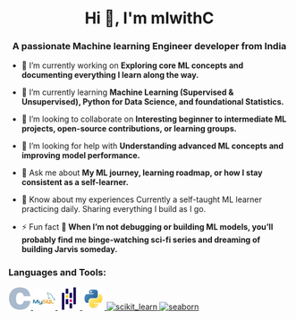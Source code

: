 <h1 align="center">Hi 👋, I'm mlwithC</h1>
<h3 align="center">A passionate Machine learning Engineer developer from India</h3>

- 🔭 I’m currently working on **Exploring core ML concepts and documenting everything I learn along the way.**

- 🌱 I’m currently learning **Machine Learning (Supervised & Unsupervised), Python for Data Science, and foundational Statistics.**

- 👯 I’m looking to collaborate on **Interesting beginner to intermediate ML projects, open-source contributions, or learning groups.**

- 🤝 I’m looking for help with **Understanding advanced ML concepts and improving model performance.**

- 💬 Ask me about **My ML journey, learning roadmap, or how I stay consistent as a self-learner.**

- 📄 Know about my experiences Currently a self-taught ML learner practicing daily. Sharing everything I build as I go.

- ⚡ Fun fact **💫 When I’m not debugging or building ML models, you’ll probably find me binge-watching sci-fi series and dreaming of building Jarvis someday.**


<h3 align="left">Languages and Tools:</h3>
<p align="left"> <a href="https://www.cprogramming.com/" target="_blank" rel="noreferrer"> <img src="https://raw.githubusercontent.com/devicons/devicon/master/icons/c/c-original.svg" alt="c" width="40" height="40"/> </a> <a href="https://www.mysql.com/" target="_blank" rel="noreferrer"> <img src="https://raw.githubusercontent.com/devicons/devicon/master/icons/mysql/mysql-original-wordmark.svg" alt="mysql" width="40" height="40"/> </a> <a href="https://pandas.pydata.org/" target="_blank" rel="noreferrer"> <img src="https://raw.githubusercontent.com/devicons/devicon/2ae2a900d2f041da66e950e4d48052658d850630/icons/pandas/pandas-original.svg" alt="pandas" width="40" height="40"/> </a> <a href="https://www.python.org" target="_blank" rel="noreferrer"> <img src="https://raw.githubusercontent.com/devicons/devicon/master/icons/python/python-original.svg" alt="python" width="40" height="40"/> </a> <a href="https://scikit-learn.org/" target="_blank" rel="noreferrer"> <img src="https://upload.wikimedia.org/wikipedia/commons/0/05/Scikit_learn_logo_small.svg" alt="scikit_learn" width="40" height="40"/> </a> <a href="https://seaborn.pydata.org/" target="_blank" rel="noreferrer"> <img src="https://seaborn.pydata.org/_images/logo-mark-lightbg.svg" alt="seaborn" width="40" height="40"/> </a> </p>
